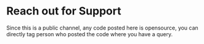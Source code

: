 
# Reach out for Support

Since this is a public channel, any code posted here is opensource, you can directly tag person who posted the code where you have a query.